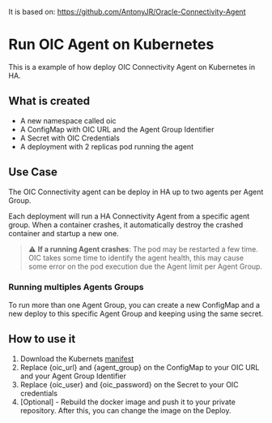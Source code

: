 It is based on: https://github.com/AntonyJR/Oracle-Connectivity-Agent

# Run OIC Agent on Kubernetes

This is a example of how deploy OIC Connectivity Agent on Kubernetes in HA.

## What is created

- A new namespace called oic
- A ConfigMap with OIC URL and the Agent Group Identifier
- A Secret with OIC Credentials
- A deployment with 2 replicas pod running the agent

## Use Case

The OIC Connectivity agent can be deploy in HA up to two agents per Agent Group.

Each deployment will run a HA Connectivity Agent from a specific agent group. When a container crashes, it automatically destroy the crashed container and startup a new one.

> :warning: **If a running Agent crashes**: The pod may be restarted a few time. OIC takes some time to identify the agent health, this may cause some error on the pod execution due the Agent limit per Agent Group.

### Running multiples Agents Groups

To run more than one Agent Group, you can create a new ConfigMap and a new deploy to this specific Agent Group and keeping using the same secret.

## How to use it

1. Download the Kubernets [manifest](/oic-agent-deploy.yaml)
2. Replace {oic_url} and {agent_group} on the ConfigMap to your OIC URL and your Agent Group Identifier
3. Replace {oic_user} and {oic_password} on the Secret to your OIC credentials
4. [Optional] - Rebuild the docker image and push it to your private repository. After this, you can change the image on the Deploy.